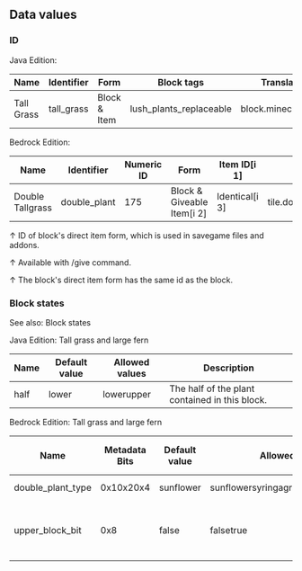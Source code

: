 ## Data values
### ID
Java Edition:

| Name       | Identifier | Form         | Block tags              | Translation key            |
|------------|------------|--------------|-------------------------|----------------------------|
| Tall Grass | tall_grass | Block & Item | lush_plants_replaceable | block.minecraft.tall_grass |

Bedrock Edition:

| Name             | Identifier   | Numeric ID | Form                       | Item ID[i 1]   | Translation key              |
|------------------|--------------|------------|----------------------------|----------------|------------------------------|
| Double Tallgrass | double_plant | 175        | Block & Giveable Item[i 2] | Identical[i 3] | tile.double_plant.grass.name |


↑ ID of block's direct item form, which is used in savegame files and addons.

↑ Available with /give command.

↑ The block's direct item form has the same id as the block.


### Block states
See also: Block states

Java Edition:
Tall grass and large fern

| Name | Default value | Allowed values | Description                                    |
|------|---------------|----------------|------------------------------------------------|
| half | lower         | lowerupper     | The half of the plant contained in this block. |

Bedrock Edition:
Tall grass and large fern

| Name              | Metadata Bits | Default value | Allowed values                       | Values forMetadata Bits | Description                                               |
|-------------------|---------------|---------------|--------------------------------------|-------------------------|-----------------------------------------------------------|
| double_plant_type | 0x10x20x4     | sunflower     | sunflowersyringagrassfernrosepaeonia | 012345                  | The flower type.                                          |
| upper_block_bit   | 0x8           | false         | falsetrue                            | 01                      | If it is the upper half of the plant. For items, it is 0. |





